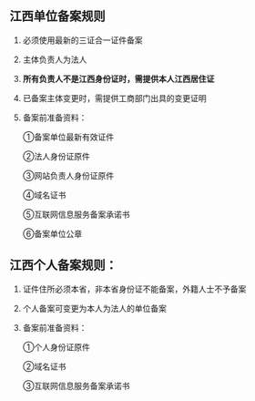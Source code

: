 ## 江西单位备案规则

1. 必须使用最新的三证合一证件备案

2. 主体负责人为法人

3. **所有负责人不是江西身份证时，需提供本人江西居住证**

4. 已备案主体变更时，需提供工商部门出具的变更证明

5. 备案前准备资料：

   ①备案单位最新有效证件

   ②法人身份证原件

   ③网站负责人身份证原件
   
   ④域名证书
   
   ⑤互联网信息服务备案承诺书

   ⑥备案单位公章

## 江西个人备案规则：

1. 证件住所必须本省，非本省身份证不能备案，外籍人士不予备案

2. 个人备案可变更为本人为法人的单位备案

3. 备案前准备资料：

   ①个人身份证原件
   
   ②域名证书
   
   ③互联网信息服务备案承诺书
